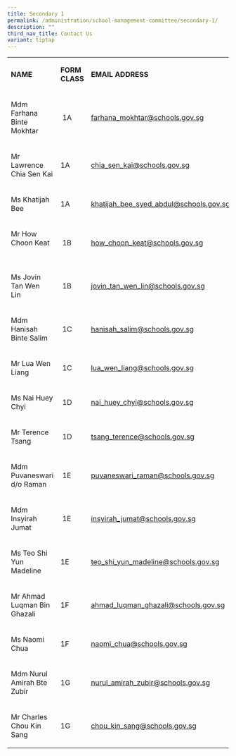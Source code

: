 ```yaml
---
title: Secondary 1
permalink: /administration/school-management-committee/secondary-1/
description: ""
third_nav_title: Contact Us
variant: tiptap
---
```

<table><tbody><tr><td rowspan="1" colspan="1"><p><strong>NAME</strong></p></td><td rowspan="1" colspan="1"><p><strong>FORM CLASS</strong></p></td><td rowspan="1" colspan="1"><p><strong>EMAIL ADDRESS</strong></p></td></tr><tr><td rowspan="1" colspan="1"><p>Mdm Farhana Binte Mokhtar</p></td><td rowspan="1" colspan="1"><p>&nbsp;1A</p></td><td rowspan="1" colspan="1"><p><a href="mailto:farhana_mokhtar@schools.gov.sg" rel="noopener noreferrer nofollow" target="_blank"><u>farhana_mokhtar@schools.gov.sg</u></a>&nbsp;</p></td></tr><tr><td rowspan="1" colspan="1"><p>Mr Lawrence Chia Sen Kai</p></td><td rowspan="1" colspan="1"><p>1A</p></td><td rowspan="1" colspan="1"><p><a href="mailto:chia_sen_kai@schools.gov.sg" rel="noopener noreferrer nofollow" target="_blank">chia_sen_kai@schools.gov.sg</a></p></td></tr><tr><td rowspan="1" colspan="1"><p>Ms Khatijah Bee</p></td><td rowspan="1" colspan="1"><p>1A</p></td><td rowspan="1" colspan="1"><p><a href="mailto:khatijah_bee_syed_abdul@schools.gov.sg" rel="noopener noreferrer nofollow" target="_blank"><u>khatijah_bee_syed_abdul@schools.gov.sg</u></a></p></td></tr><tr><td rowspan="1" colspan="1"><p>Mr How Choon Keat&nbsp; &nbsp;&nbsp; &nbsp;&nbsp;&nbsp; &nbsp;&nbsp;&nbsp; &nbsp;&nbsp;&nbsp; &nbsp;</p></td><td rowspan="1" colspan="1"><p>&nbsp;1B</p></td><td rowspan="1" colspan="1"><p><a href="mailto:how_choon_keat@schools.gov.sg" rel="noopener noreferrer nofollow" target="_blank"><u>how_choon_keat@schools.gov.sg</u></a></p></td></tr><tr><td rowspan="1" colspan="1"><p>Ms Jovin Tan Wen Lin&nbsp;&nbsp;&nbsp;&nbsp; &nbsp;&nbsp;&nbsp; &nbsp;</p></td><td rowspan="1" colspan="1"><p>&nbsp;1B</p></td><td rowspan="1" colspan="1"><p><a href="mailto:jovin_tan_wen_lin@schools.gov.sg" rel="noopener noreferrer nofollow" target="_blank"><u>jovin_tan_wen_lin@schools.gov.sg</u></a></p></td></tr><tr><td rowspan="1" colspan="1"><p>Mdm Hanisah Binte Salim</p></td><td rowspan="1" colspan="1"><p>&nbsp;1C</p></td><td rowspan="1" colspan="1"><p><a href="mailto:hanisah_salim@schools.gov.sg" rel="noopener noreferrer nofollow" target="_blank"><u>hanisah_salim@schools.gov.sg</u></a></p></td></tr><tr><td rowspan="1" colspan="1"><p>Mr Lua Wen Liang</p></td><td rowspan="1" colspan="1"><p>&nbsp;1C</p></td><td rowspan="1" colspan="1"><p><a href="mailto:lua_wen_liang@schools.gov.sg" rel="noopener noreferrer nofollow" target="_blank"><u>lua_wen_liang@schools.gov.sg</u></a></p></td></tr><tr><td rowspan="1" colspan="1"><p>Ms Nai Huey Chyi&nbsp;</p></td><td rowspan="1" colspan="1"><p>&nbsp;1D</p></td><td rowspan="1" colspan="1"><p><a href="mailto:nai_huey_chyi@schools.gov.sg" rel="noopener noreferrer nofollow" target="_blank"><u>nai_huey_chyi@schools.gov.sg</u></a></p></td></tr><tr><td rowspan="1" colspan="1"><p>Mr Terence Tsang</p></td><td rowspan="1" colspan="1"><p>&nbsp;1D</p></td><td rowspan="1" colspan="1"><p><a href="mailto:tsang_terence@schools.gov.sg" rel="noopener noreferrer nofollow" target="_blank"><u>tsang_terence@schools.gov.sg</u></a></p></td></tr><tr><td rowspan="1" colspan="1"><p>Mdm Puvaneswari d/o Raman</p></td><td rowspan="1" colspan="1"><p>&nbsp;1E</p></td><td rowspan="1" colspan="1"><p><a href="mailto:puvaneswari_raman@schools.gov.sg" rel="noopener noreferrer nofollow" target="_blank"><u>puvaneswari_raman@schools.gov.sg</u></a></p></td></tr><tr><td rowspan="1" colspan="1"><p>Mdm Insyirah Jumat&nbsp;&nbsp; &nbsp;</p></td><td rowspan="1" colspan="1"><p>&nbsp;1E</p></td><td rowspan="1" colspan="1"><p><a href="mailto:insyirah_jumat@schools.gov.sg" rel="noopener noreferrer nofollow" target="_blank">insyirah_jumat@schools.gov.sg</a></p></td></tr><tr><td rowspan="1" colspan="1"><p>Ms Teo Shi Yun Madeline</p></td><td rowspan="1" colspan="1"><p>1E</p></td><td rowspan="1" colspan="1"><p><a href="mailto:teo_shi_yun_madeline@schools.gov.sg" rel="noopener noreferrer nofollow" target="_blank"><u>teo_shi_yun_madeline@schools.gov.sg</u></a></p></td></tr><tr><td rowspan="1" colspan="1"><p>Mr Ahmad Luqman Bin Ghazali</p></td><td rowspan="1" colspan="1"><p>1F</p></td><td rowspan="1" colspan="1"><p><a href="mailto:ahmad_luqman_ghazali@schools.gov.sg" rel="noopener noreferrer nofollow" target="_blank"><u>ahmad_luqman_ghazali@schools.gov.sg</u></a></p></td></tr><tr><td rowspan="1" colspan="1"><p>Ms Naomi Chua</p></td><td rowspan="1" colspan="1"><p>1F</p></td><td rowspan="1" colspan="1"><p><a href="mailto:naomi_chua@schools.gov.sg" rel="noopener noreferrer nofollow" target="_blank"><u>naomi_chua@schools.gov.sg</u></a></p></td></tr><tr><td rowspan="1" colspan="1"><p>Mdm Nurul Amirah Bte Zubir</p></td><td rowspan="1" colspan="1"><p>1G</p></td><td rowspan="1" colspan="1"><p><a href="mailto:nurul_amirah_zubir@schools.gov.sg" rel="noopener noreferrer nofollow" target="_blank"><u>nurul_amirah_zubir@schools.gov.sg</u></a></p></td></tr><tr><td rowspan="1" colspan="1"><p>Mr Charles Chou Kin Sang</p></td><td rowspan="1" colspan="1"><p>1G</p></td><td rowspan="1" colspan="1"><p><a href="mailto:chou_kin_sang@schools.gov.sg" rel="noopener noreferrer nofollow" target="_blank"><u>chou_kin_sang@schools.gov.sg</u></a></p></td></tr></tbody></table><p></p>